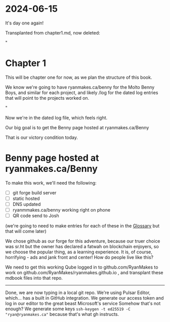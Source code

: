 # 2024-06-15

It's day one again!

Transplanted from chapter1.md, now deleted:


"

# Chapter 1

This will be chapter one for now, as we plan the structure of this book.

We know we're going to have ryanmakes.ca/benny for the Molto Benny Boys, and similar for each project, and likely /log for the dated log entries that will point to the projects worked on.

"


Now we're in the dated log file, which feels right.

Our big goal is to get the Benny page hosted at ryanmakes.ca/Benny

That is our victory condition today.

# Benny page hosted at ryanmakes.ca/Benny

To make this work, we'll need the following:

 - [ ] git forge build server
 - [ ] static hosted
 - [ ] DNS updated
 - [ ] ryanmmakes.ca/benny working right on phone
 - [ ] QR code send to Josh

(we're going to need to make entries for each of these in the [Glossary](/glossary/glossary.html) but that will come later)

We chose github as our forge for this adventure, because our truer choice was sr.ht but the owner has declared a fatwah on blockchain enjoyers, so we choose the popular thing, as a learning experience. It is, of course, horrifying - ads and jank front and center! How do people live like this?

We need to get this working Qube logged in to github.com/RyanMakes to work on github.com/RyanMakes/ryanmakes.github.io , and transplant these mdbook files into that repo.

----

Done, we are now typing in a local git repo.
We're using Pulsar Editor, which... has a built in GitHub integration. We generate our access token and log in our editor to the great beast Microsoft's service
Somehow that's not enough? We generate some keys `ssh-keygen -t ed25519 -C "ryan@ryanmakes.ca"` because that's what gh instructs.
